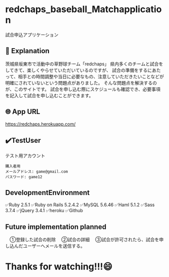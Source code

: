 # redchaps_baseball_Matchapplication
  試合申込アプリケーション

## 🔎 Explanation  
茨城県坂東市で活動中の草野球チーム「redchaps」
県内多くのチームと試合をしてきて、楽しくやらせていただいているのですが、
試合の準備をするにあたって、相手との時間調整や当日に必要なもの、注意していただきたいことなどが明確にされていないという問題点がありました。
そんな問題点を解決するのが、このサイトです。
試合を申し込む際にスケジュールも確認でき、必要事項を記入して試合を申し込むことができます。


## 🌐 App URL

https://redchaps.herokuapp.com/

## ✔️TestUser
テスト用アカウント

```
購入者用  
メールアドレス: game@gmail.com
パスワード: game12
```


## DevelopmentEnvironment
✅Ruby 2.5.1
✅Ruby on Rails 5.2.4.2
✅MySQL 5.6.46
✅Haml 5.1.2
✅Sass 3.7.4
✅jQuery 3.4.1
✅heroku
✅Github



## Future implementation planned
　①登録した試合の削除
　②試合の詳細
　③試合が許可されたら、試合を申し込んだユーザーへメールを送信する。



# Thanks for watching!!!:smile:

